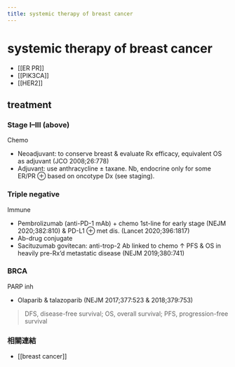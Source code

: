 ```yaml
---
title: systemic therapy of breast cancer
---
```

# systemic therapy of breast cancer

* [[ER PR]]
* [[PIK3CA]]
* [[HER2]]

## treatment

### Stage I–III (above)

 Chemo

* Neoadjuvant: to conserve breast & evaluate Rx efficacy, equivalent OS as adjuvant (JCO 2008;26:778)
* Adjuvant: use anthracycline ± taxane. Nb, endocrine only for some ER/PR ⊕ based on oncotype Dx (see staging).

### Triple negative

 Immune

* Pembrolizumab (anti-PD-1 mAb) + chemo 1st-line for early stage (NEJM 2020;382:810) & PD-L1 ⊕ met dis. (Lancet 2020;396:1817)
* Ab-drug conjugate
* Sacituzumab govitecan: anti-trop-2 Ab linked to chemo ↑ PFS & OS in heavily pre-Rx’d metastatic disease (NEJM 2019;380:741)

### BRCA

 PARP inh

* Olaparib & talazoparib (NEJM 2017;377:523 & 2018;379:753)

> DFS, disease-free survival; OS, overall survival; PFS, progression-free survival

### 相關連結

* [[breast cancer]]

